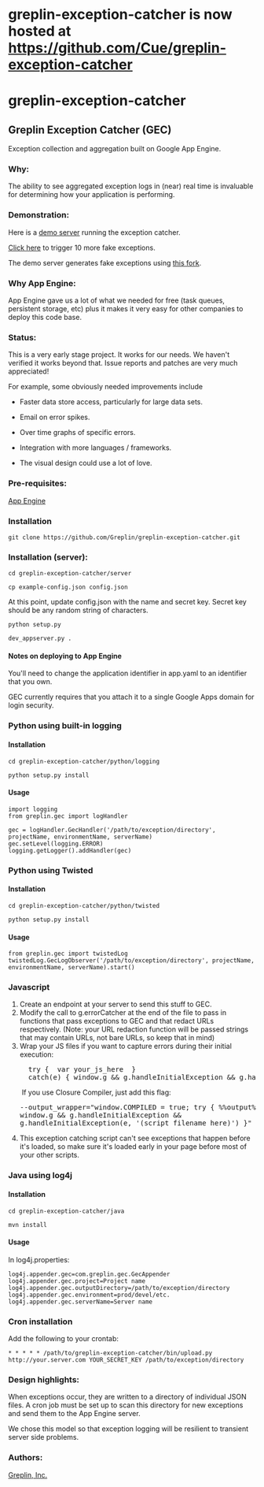 greplin-exception-catcher is now hosted at https://github.com/Cue/greplin-exception-catcher
=========


greplin-exception-catcher
=====================

Greplin Exception Catcher (GEC)
----------------------------

Exception collection and aggregation built on Google App Engine.


### Why:

The ability to see aggregated exception logs in (near) real time is invaluable for determining how your application is
performing.


### Demonstration:

Here is a [demo server](http://gecdemo.appspot.com) running the exception catcher.

[Click here](http:/gecdemo.appspot.com/error) to trigger 10 more fake exceptions.

The demo server generates fake exceptions using [this fork](http://github.com/robbywalker/greplin-exception-catcher).


### Why App Engine:

App Engine gave us a lot of what we needed for free (task queues, persistent storage, etc) plus it makes it very easy
for other companies to deploy this code base.


### Status:

This is a very early stage project.  It works for our needs.  We haven't verified it works beyond that.  Issue reports
and patches are very much appreciated!

For example, some obviously needed improvements include

* Faster data store access, particularly for large data sets.

* Email on error spikes.

* Over time graphs of specific errors.

* Integration with more languages / frameworks.

* The visual design could use a lot of love.


### Pre-requisites:

[App Engine](http://code.google.com/appengine/)


### Installation

    git clone https://github.com/Greplin/greplin-exception-catcher.git


### Installation (server):

    cd greplin-exception-catcher/server

    cp example-config.json config.json

At this point, update config.json with the name and secret key.  Secret key should be any random string of characters.

    python setup.py

    dev_appserver.py .

#### Notes on deploying to App Engine

You'll need to change the application identifier in app.yaml to an identifier that you own.

GEC currently requires that you attach it to a single Google Apps domain for login security.


### Python using built-in logging

#### Installation

    cd greplin-exception-catcher/python/logging

    python setup.py install


#### Usage

    import logging
    from greplin.gec import logHandler

    gec = logHandler.GecHandler('/path/to/exception/directory', projectName, environmentName, serverName)
    gec.setLevel(logging.ERROR)
    logging.getLogger().addHandler(gec)



### Python using Twisted

#### Installation

    cd greplin-exception-catcher/python/twisted

    python setup.py install

#### Usage

    from greplin.gec import twistedLog
    twistedLog.GecLogObserver('/path/to/exception/directory', projectName, environmentName, serverName).start()


### Javascript 

1. Create an endpoint at your server to send this stuff to GEC.
2. Modify the call to g.errorCatcher at the end of the file to pass in functions that pass exceptions to GEC and that
   redact URLs respectively. (Note: your URL redaction function will be passed strings that may contain URLs, not bare
   URLs, so keep that in mind)
3. Wrap your JS files if you want to capture errors during their initial execution:
    <pre>  try {  var your_js_here  }
     catch(e) { window.g && g.handleInitialException && g.handleInitialException(e, '(script filename here)') }</pre>
    If you use Closure Compiler, just add this flag: <pre>
   --output_wrapper="window.COMPILED = true; try { %%output%% } catch(e) { window.g && g.handleInitialException && g.handleInitialException(e, '(script filename here)') }"</pre>
4. This exception catching script can't see exceptions that happen before it's loaded, so make sure it's loaded early in
   your page before most of your other scripts.

### Java using log4j

#### Installation

    cd greplin-exception-catcher/java

    mvn install

#### Usage

In log4j.properties:

    log4j.appender.gec=com.greplin.gec.GecAppender
    log4j.appender.gec.project=Project name
    log4j.appender.gec.outputDirectory=/path/to/exception/directory
    log4j.appender.gec.environment=prod/devel/etc.
    log4j.appender.gec.serverName=Server name


### Cron installation

Add the following to your crontab:

    * * * * * /path/to/greplin-exception-catcher/bin/upload.py http://your.server.com YOUR_SECRET_KEY /path/to/exception/directory


### Design highlights:

When exceptions occur, they are written to a directory of individual JSON files.  A cron job must be set up
to scan this directory for new exceptions and send them to the App Engine server.

We chose this model so that exception logging will be resilient to transient server side problems.


### Authors:

[Greplin, Inc.](http://www.greplin.com)

